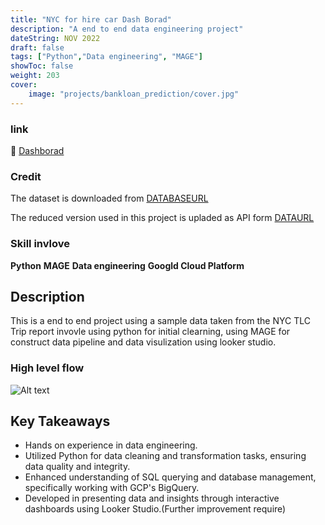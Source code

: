```yaml
---
title: "NYC for hire car Dash Borad"
description: "A end to end data engineering project"
dateString: NOV 2022
draft: false
tags: ["Python","Data engineering", "MAGE"]
showToc: false
weight: 203
cover:
    image: "projects/bankloan_prediction/cover.jpg"
--- 
```


### link
🔗 [Dashborad](https://lookerstudio.google.com/reporting/04c9ac5c-75fd-4232-ad92-576762ddb091)
### Credit
The dataset is downloaded from [DATABASEURL](https://www.nyc.gov/site/tlc/about/tlc-trip-record-data.page)

The reduced version used in this project is upladed as API form [DATAURL](https://storage.googleapis.com/taxi-bucket1/uber_data.csv)
### Skill invlove

**Python**  **MAGE**  **Data engineering**  **Googld Cloud Platform**

## Description
This is a end to end project using a sample data taken from the NYC TLC Trip report invovle using python for initial clearning, using MAGE for construct data pipeline and data visulization using looker studio.

### High level flow
![Alt text](../../static/Untitled-2023-07-04-1232.png)

## Key Takeaways
- Hands on experience in data engineering.
- Utilized Python for data cleaning and transformation tasks, ensuring data quality and integrity.
- Enhanced understanding of SQL querying and database management, specifically working with GCP's BigQuery.
- Developed in presenting data and insights through interactive dashboards using Looker Studio.(Further improvement require)
